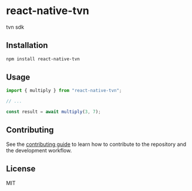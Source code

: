 # react-native-tvn

tvn sdk

## Installation

```sh
npm install react-native-tvn
```

## Usage

```js
import { multiply } from "react-native-tvn";

// ...

const result = await multiply(3, 7);
```

## Contributing

See the [contributing guide](CONTRIBUTING.md) to learn how to contribute to the repository and the development workflow.

## License

MIT
